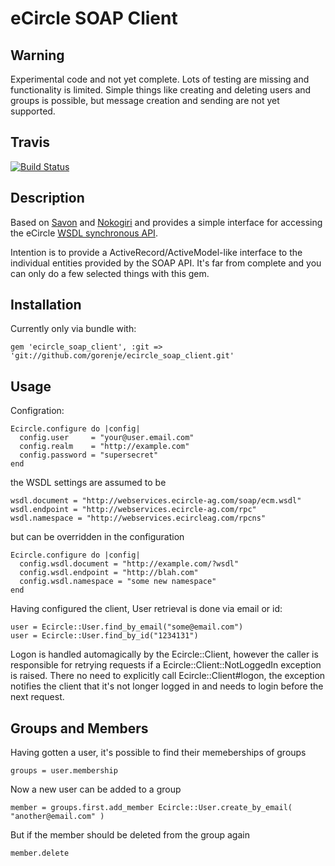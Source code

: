 eCircle SOAP Client
===================

Warning
-------
Experimental code and not yet complete. Lots of testing are missing and functionality is limited.
Simple things like creating and deleting users and groups is possible, but message creation and
sending are not yet supported.

Travis
------

[![Build Status](https://secure.travis-ci.org/gorenje/ecircle_soap_client.png?branch=master)](http://travis-ci.org/gorenje/ecircle_soap_client)

Description
-----------

Based on [Savon](http://savonrb.com/) and [Nokogiri](http://nokogiri.org/) and provides a simple interface for accessing the eCircle [WSDL synchronous API](http://www.soapclient.com/soapclient?template=%2Fclientform.html&fn=soapform&SoapTemplate=%2FSoapResult.html&SoapWSDL=http%3A%2F%2Fwebservices.ecircle-ag.com%2Fsoap%2Fecm.wsdl&_ArraySize=2).

Intention is to provide a ActiveRecord/ActiveModel-like interface to the individual entities provided by the SOAP API. It's far from complete and you can only do a few selected things with this gem.

Installation
------------

Currently only via bundle with:

```
gem 'ecircle_soap_client', :git => 'git://github.com/gorenje/ecircle_soap_client.git'
```

Usage
-----

Configration:

```
Ecircle.configure do |config|
  config.user     = "your@user.email.com"
  config.realm    = "http://example.com"
  config.password = "supersecret"
end
```

the WSDL settings are assumed to be

```
wsdl.document = "http://webservices.ecircle-ag.com/soap/ecm.wsdl"
wsdl.endpoint = "http://webservices.ecircle-ag.com/rpc"
wsdl.namespace = "http://webservices.ecircleag.com/rpcns"
```

but can be overridden in the configuration

```
Ecircle.configure do |config|
  config.wsdl.document = "http://example.com/?wsdl"
  config.wsdl.endpoint = "http://blah.com"
  config.wsdl.namespace = "some new namespace"
end
```

Having configured the client, User retrieval is done via email or id:

```
user = Ecircle::User.find_by_email("some@email.com")
user = Ecircle::User.find_by_id("1234131")
```

Logon is handled automagically by the Ecircle::Client, however the caller is responsible for
retrying requests if a Ecircle::Client::NotLoggedIn exception is raised. There no need to
explicitly call Ecircle::Client#logon, the exception notifies the client that it's not longer
logged in and needs to login before the next request.

Groups and Members
------------------

Having gotten a user, it's possible to find their memeberships of groups

```
groups = user.membership
```

Now a new user can be added to a group

```
member = groups.first.add_member Ecircle::User.create_by_email( "another@email.com" )
```

But if the member should be deleted from the group again

```
member.delete
```


